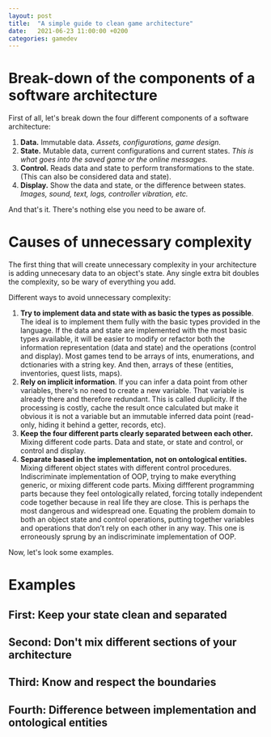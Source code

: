 ```yaml
---
layout: post
title:  "A simple guide to clean game architecture"
date:   2021-06-23 11:00:00 +0200
categories: gamedev
---
```

# Break-down of the components of a software architecture

First of all, let's break down the four different components of a software architecture:

1. **Data.** Immutable data. *Assets, configurations, game design.*
2. **State.** Mutable data, current configurations and current states. *This is what goes into the saved game or the online messages.*
3. **Control.** Reads data and state to perform transformations to the state. (This can also be considered data and state).
4. **Display.** Show the data and state, or the difference between states. *Images, sound, text, logs, controller vibration, etc.*

And that's it. There's nothing else you need to be aware of.

# Causes of unnecessary complexity

The first thing that will create unnecessary complexity in your architecture is adding unnecesary data to an object's state. Any single extra bit doubles the complexity, so be wary of everything you add.

Different ways to avoid unnecessary complexity:

1. **Try to implement data and state with as basic the types as possible**. The ideal is to implement them fully with the basic types provided in the language. If the data and state are implemented with the most basic types available, it will be easier to modify or refactor both the information representation (data and state) and the operations (control and display). Most games tend to be arrays of ints, enumerations, and dctionaries with a string key. And then, arrays of these (entities, inventories, quest lists, maps).
2. **Rely on implicit information**. If you can infer a data point from other variables, there's no need to create a new variable. That variable is already there and therefore redundant. This is called duplicity. If the processing is costly, cache the result once calculated but make it obvious it is not a variable but an immutable inferred data point (read-only, hiding it behind a getter, records, etc).
3. **Keep the four different parts clearly separated between each other.** Mixing different code parts. Data and state, or state and control, or control and display.
4. **Separate based in the implementation, not on ontological entities.**  Mixing different object states with different control procedures. Indiscriminate implementation of OOP, trying to make everything generic, or mixing different code parts. Mixing diffferent programming parts because they feel ontologically related, forcing totally independent code together because in real life they are close. This is perhaps the most dangerous and widespread one. Equating the problem domain to both an object state and control operations, putting together variables and operations that don’t rely on each other in any way. This one is erroneously sprung by an indiscriminate implementation of OOP.

Now, let's look some examples.

# Examples

## First: Keep your state clean and separated

## Second: Don't mix different sections of your architecture

## Third: Know and respect the boundaries

## Fourth: Difference between implementation and ontological entities